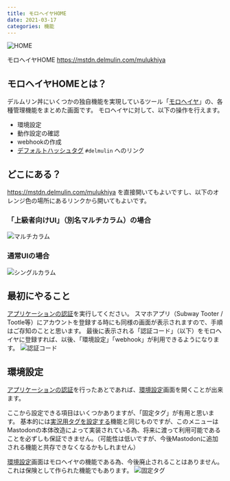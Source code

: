 ```yaml
---
title: モロヘイヤHOME
date: 2021-03-17
categories: 機能
---
```


![HOME](HOME.png)

モロヘイヤHOME
https://mstdn.delmulin.com/mulukhiya

## モロヘイヤHOMEとは？

デルムリン丼にいくつかの独自機能を実現しているツール「[モロヘイヤ](https://github.com/pooza/mulukhiya-toot-proxy)」の、各種管理機能をまとめた画面です。
モロヘイヤに対して、以下の操作を行えます。

- 環境設定
- 動作設定の確認
- webhookの作成
- [デフォルトハッシュタグ](/articles/delmulin) `#delmulin` へのリンク

## どこにある？
https://mstdn.delmulin.com/mulukhiya を直接開いてもよいですし、以下のオレンジ色の場所にあるリンクから開いてもよいです。

### 「上級者向けUI」（別名マルチカラム）の場合
![マルチカラム](multi.png)

### 通常UIの場合
![シングルカラム](single.png)

## 最初にやること
[アプリケーションの認証](https://mstdn.delmulin.com/mulukhiya/app/auth)を実行してください。
スマホアプリ（Subway Tooter / Tootle等）にアカウントを登録する時にも同様の画面が表示されますので、手順はご存知のことと思います。
最後に表示される「認証コード」（以下）をモロヘイヤに登録すれば、以後、「環境設定」「webhook」が利用できるようになります。
![認証コード](code.png)

## 環境設定
[アプリケーションの認証](https://mstdn.delmulin.com/mulukhiya/app/auth)を行ったあとであれば、[環境設定](https://mstdn.delmulin.com/mulukhiya/app/config)画面を開くことが出来ます。

ここから設定できる項目はいくつかありますが、「固定タグ」が有用と思います。
基本的には[実況用タグを設定する](/articles/実況用タグを設定する)機能と同じものですが、このメニューはMastodonの本体改造によって実装されている為、将来に渡って利用可能であることを必ずしも保証できません。（可能性は低いですが、今後Mastodonに追加される機能と共存できなくなるかもしれません）

[環境設定](https://mstdn.delmulin.com/mulukhiya/app/config)画面はモロヘイヤの機能である為、今後廃止されることはありません。これは保険として作られた機能でもあります。
![固定タグ](tags.png)
